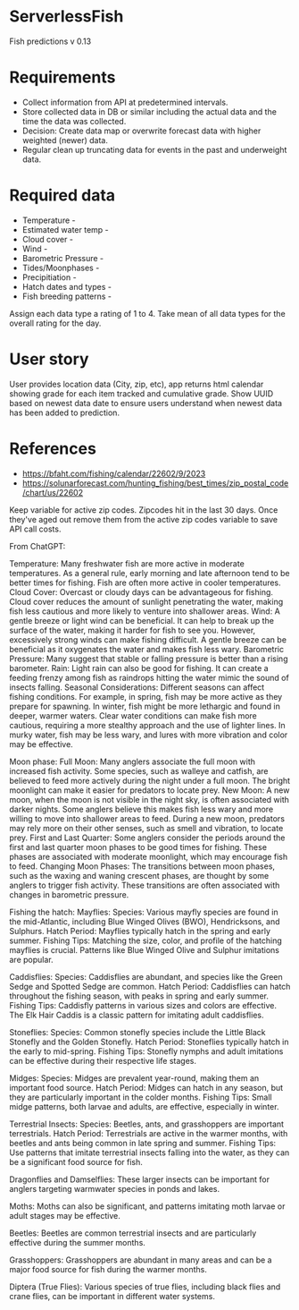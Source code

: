# ServerlessFish
Fish predictions
v 0.13




# Requirements
* Collect information from API at predetermined intervals.
* Store collected data in DB or similar including the actual data and the time the data was collected.
* Decision: Create data map or overwrite forecast data with higher weighted (newer) data. 
* Regular clean up truncating data for events in the past and underweight data.



# Required data
* Temperature -
* Estimated water temp -
* Cloud cover -
* Wind - 
* Barometric Pressure -
* Tides/Moonphases -
* Precipitiation -
* Hatch dates and types -
* Fish breeding patterns -

Assign each data type a rating of 1 to 4.  Take mean of all data types for the overall rating for the day. 


# User story

User provides location data (City, zip, etc), app returns html calendar showing grade for each item tracked and cumulative grade. Show UUID based on newest data date to ensure users understand when newest data has been added to prediction.



# References 
* https://bfaht.com/fishing/calendar/22602/9/2023
* https://solunarforecast.com/hunting_fishing/best_times/zip_postal_code/chart/us/22602

Keep variable for active zip codes.  Zipcodes hit in the last 30 days.  Once they've aged out remove them from the active zip codes variable to save API call costs. 









From ChatGPT:

Temperature: Many freshwater fish are more active in moderate temperatures. As a general rule, early morning and late afternoon tend to be better times for fishing. Fish are often more active in cooler temperatures.
Cloud Cover: Overcast or cloudy days can be advantageous for fishing. Cloud cover reduces the amount of sunlight penetrating the water, making fish less cautious and more likely to venture into shallower areas.
Wind: A gentle breeze or light wind can be beneficial. It can help to break up the surface of the water, making it harder for fish to see you. However, excessively strong winds can make fishing difficult. A gentle breeze can be beneficial as it oxygenates the water and makes fish less wary.
Barometric Pressure: Many suggest that stable or falling pressure is better than a rising barometer.
Rain: Light rain can also be good for fishing. It can create a feeding frenzy among fish as raindrops hitting the water mimic the sound of insects falling.
Seasonal Considerations: Different seasons can affect fishing conditions. For example, in spring, fish may be more active as they prepare for spawning. In winter, fish might be more lethargic and found in deeper, warmer waters.
Clear water conditions can make fish more cautious, requiring a more stealthy approach and the use of lighter lines. In murky water, fish may be less wary, and lures with more vibration and color may be effective.

Moon phase:
Full Moon: Many anglers associate the full moon with increased fish activity. Some species, such as walleye and catfish, are believed to feed more actively during the night under a full moon. The bright moonlight can make it easier for predators to locate prey.
New Moon: A new moon, when the moon is not visible in the night sky, is often associated with darker nights. Some anglers believe this makes fish less wary and more willing to move into shallower areas to feed. During a new moon, predators may rely more on their other senses, such as smell and vibration, to locate prey. 
First and Last Quarter: Some anglers consider the periods around the first and last quarter moon phases to be good times for fishing. These phases are associated with moderate moonlight, which may encourage fish to feed.
Changing Moon Phases: The transitions between moon phases, such as the waxing and waning crescent phases, are thought by some anglers to trigger fish activity. These transitions are often associated with changes in barometric pressure.

Fishing the hatch:
Mayflies:
Species: Various mayfly species are found in the mid-Atlantic, including Blue Winged Olives (BWO), Hendricksons, and Sulphurs.
Hatch Period: Mayflies typically hatch in the spring and early summer.
Fishing Tips: Matching the size, color, and profile of the hatching mayflies is crucial. Patterns like Blue Winged Olive and Sulphur imitations are popular.

Caddisflies:
Species: Caddisflies are abundant, and species like the Green Sedge and Spotted Sedge are common.
Hatch Period: Caddisflies can hatch throughout the fishing season, with peaks in spring and early summer.
Fishing Tips: Caddisfly patterns in various sizes and colors are effective. The Elk Hair Caddis is a classic pattern for imitating adult caddisflies.

Stoneflies:
Species: Common stonefly species include the Little Black Stonefly and the Golden Stonefly.
Hatch Period: Stoneflies typically hatch in the early to mid-spring.
Fishing Tips: Stonefly nymphs and adult imitations can be effective during their respective life stages.

Midges:
Species: Midges are prevalent year-round, making them an important food source.
Hatch Period: Midges can hatch in any season, but they are particularly important in the colder months.
Fishing Tips: Small midge patterns, both larvae and adults, are effective, especially in winter.

Terrestrial Insects:
Species: Beetles, ants, and grasshoppers are important terrestrials.
Hatch Period: Terrestrials are active in the warmer months, with beetles and ants being common in late spring and summer.
Fishing Tips: Use patterns that imitate terrestrial insects falling into the water, as they can be a significant food source for fish.

Dragonflies and Damselflies:
These larger insects can be important for anglers targeting warmwater species in ponds and lakes.

Moths:
Moths can also be significant, and patterns imitating moth larvae or adult stages may be effective.

Beetles:
Beetles are common terrestrial insects and are particularly effective during the summer months.

Grasshoppers:
Grasshoppers are abundant in many areas and can be a major food source for fish during the warmer months.

Diptera (True Flies):
Various species of true flies, including black flies and crane flies, can be important in different water systems.
